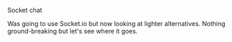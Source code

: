 Socket chat

Was going to use Socket.io but now looking at lighter alternatives. Nothing ground-breaking but let's see where it goes.
